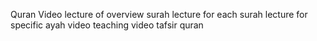 Quran Video
lecture of overview surah
lecture for each surah
lecture for specific ayah
video teaching 
video tafsir quran